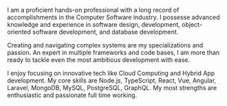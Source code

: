 I am a proficient hands-on professional with a long record of accomplishments in the Computer Software industry. I possesse advanced knowledge and experience in software design, development, object-oriented software development, and database development.

Creating and navigating complex systems are my specializations and passion. An expert in multiple frameworks and code bases, I am more than ready to tackle even the most ambitious development with ease.

I enjoy focusing on innovative tech like Cloud Computing and Hybrid App development. My core skills are Node.js, TypeScript, React, Vue, Angular, Laravel, MongoDB, MySQL, PostgreSQL, GraphQL. My most strengths are enthusiastic and passionate full time working.
